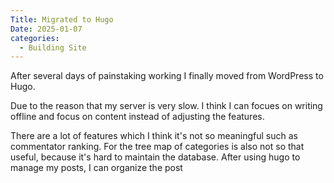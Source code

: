 ```yaml
---
Title: Migrated to Hugo   
Date: 2025-01-07  
categories:
  - Building Site
---
```

After several days of painstaking working I finally moved from WordPress to Hugo.

Due to the reason that my server is very slow. I think I can focues on writing offline and focus on content instead of adjusting the features.  

There are a lot of features which I think it's not so meaningful such as commentator ranking. For the tree map of categories is also not so that useful, because it's hard to maintain the database. After using hugo to manage my posts, I can organize the post
